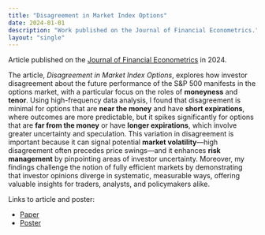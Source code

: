 ```yaml
---
title: "Disagreement in Market Index Options"
date: 2024-01-01
description: "Work published on the Journal of Financial Econometrics."
layout: "single"
---
```


Article published on the [Journal of Financial Econometrics](https://doi.org/10.1093/jjfinec/nbad017) in 2024. 

The article, *Disagreement in Market Index Options*, explores how investor disagreement about the future performance of the S\&P 500 manifests in the options market, with a particular focus on the roles of **moneyness** and **tenor**. Using high-frequency data analysis, I found that disagreement is minimal for options that are **near the money** and have **short expirations**, where outcomes are more predictable, but it spikes significantly for options that are **far from the money** or have **longer expirations**, which involve greater uncertainty and speculation. This variation in disagreement is important because it can signal potential **market volatility**—high disagreement often precedes price swings—and it enhances **risk management** by pinpointing areas of investor uncertainty. Moreover, my findings challenge the notion of fully efficient markets by demonstrating that investor opinions diverge in systematic, measurable ways, offering valuable insights for traders, analysts, and policymakers alike.

Links to article and poster:
- [Paper](paper.pdf)
- [Poster](poster.pdf)


